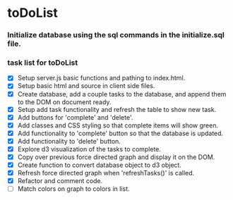 # toDoList

### Initialize database using the sql commands in the initialize.sql file.

### task list for toDoList

- [x] Setup server.js basic functions and pathing to index.html.
- [x] Setup basic html and source in client side files.
- [x] Create database, add a couple tasks to the database, and append them
        to the DOM on document ready.
- [x] Setup add task functionality and refresh the table to show new task.
- [x] Add buttons for 'complete' and 'delete'.
- [x] Add classes and CSS styling so that complete items will show green.
- [x] Add functionality to 'complete' button so that the database is updated.
- [x] Add functionality to 'delete' button.
- [x] Explore d3 visualization of the tasks to complete.
- [x] Copy over previous force directed graph and display it on the DOM.
- [x] Create function to convert database object to d3 object.
- [x] Refresh force directed graph when 'refreshTasks()' is called.
- [x] Refactor and comment code.
- [ ] Match colors on graph to colors in list.
